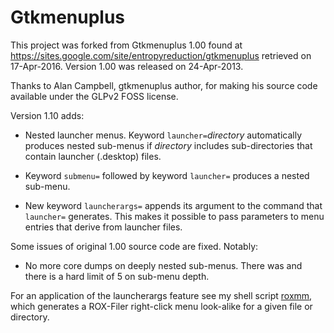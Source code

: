 # Gtkmenuplus

This project was forked from Gtkmenuplus 1.00 found at
https://sites.google.com/site/entropyreduction/gtkmenuplus
retrieved on 17-Apr-2016. Version 1.00 was released on 24-Apr-2013.

Thanks to Alan Campbell, gtkmenuplus author, for making his source code
available under the GLPv2 FOSS license.

Version 1.10 adds:

 * Nested launcher menus. Keyword `launcher=`_directory_ automatically
   produces nested sub-menus if _directory_ includes sub-directories that
   contain launcher (.desktop) files.

 * Keyword `submenu=` followed by keyword `launcher=` produces a nested
   sub-menu.

 * New keyword `launcherargs=` appends its argument to the command that
   `launcher=` generates. This makes it possible to pass parameters to
   menu entries that derive from launcher files.

 Some issues of original 1.00 source code are fixed. Notably:

 * No more core dumps on deeply nested sub-menus. There was and there is
   a hard limit of 5 on sub-menu depth.

For an application of the launcherargs feature see my shell script
[roxmm](https://github.com/step-/rox-filer-trove/tree/master/usr/bin/roxmm),
which generates a ROX-Filer right-click menu look-alike for a given file
or directory.
